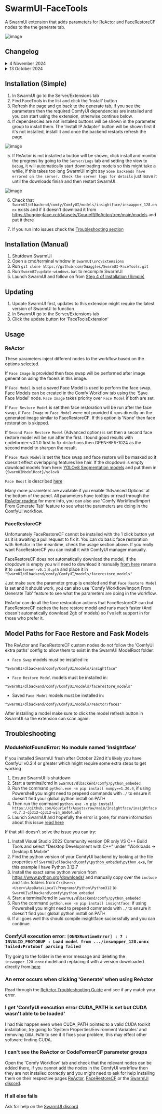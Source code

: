 # SwarmUI-FaceTools

A [SwarmUI](https://github.com/mcmonkeyprojects/SwarmUI/) extension that adds parameters for [ReActor](https://github.com/Gourieff/comfyui-reactor-node) and [FaceRestoreCF](https://github.com/mav-rik/facerestore_cf) nodes to the the generate tab.

![image](https://github.com/user-attachments/assets/61be3d04-88f2-4f21-b84a-f47435dfefd1)

## Changelog
<details>
  <summary>4 November 2024</summary>

* ReActor install button will now not show up if you load the page before the backend has loaded
* Dropdown parameters are not prepopulated so they now show up if you load the page before the backend has loaded
* Expanded the readme to give some possible solutions to common issues people have been running into and flesh out some things
* Parameters that are not relevant to the current ReActor workflow are now automatically removed from the image parameter list to keep the UI cleaner, for example you won't see parameters like 'Input Faces Order' filling up the list unless you changed it from the default, see the comparison below, to disable this behaviour you can disable the 'Remove Params If Default' param

![Untitled](https://github.com/user-attachments/assets/412b96f6-85d1-43e4-88ec-65b156b1c772)

</details>
<details>
  <summary>13 October 2024</summary>

* Much better install process for dependencies with no need to use ComfyUI Manager, if dependencies aren't installed a button to install them will appear in the parameter group, see the new [Installation steps](https://github.com/Quaggles/SwarmUI-FaceTools/?tab=readme-ov-file#installation-simple) for details
* Previously ReActor and FaceRestoreCF were 2 extension classes, they've been merged so it's simpler to manage in the extension tab
* Model dropdowns now read from ComfyUI model folder, no need to install models into both the SwarmUI model folder and the ComfyUI model folder anymore. ***Warning:*** Deleted models do not get removed from the list when refreshing, you'll need to restart SwarmUI for them to disappear
</details>

## Installation (Simple)

1. In SwarmUI go to the Server/Extensions tab
2. Find FaceTools in the list and click the 'Install' button
3. Refresh the page and go back to the generate tab, if you see the parameters then the required ComfyUI dependencies are installed and you can start using the extension, otherwise continue below.
4. If dependencies are not installed buttons will be shown in the parameter group to install them. The 'Install IP Adapter' button will be shown first if it's not installed, install it and once the backend restarts refresh the page.

![image](https://github.com/user-attachments/assets/fe396a47-6f62-453c-976e-fe99e2d3e15d)

5. If ReActor is not installed a button will be shown, click install and monitor the progress by going to the `Server/Logs` tab and setting the view to `Debug`, it will automatically start downloading models so this might take a while, if this takes too long SwarmUI might say `Some backends have errored on the server. Check the server logs for details` just leave it until the downloads finish and then restart SwarmUI.

![image](https://github.com/user-attachments/assets/048df53e-57bf-4758-8f09-ec22b53e1263)

6. Check that `SwarmUI/dlbackend/comfy/ComfyUI/models/insightface/inswapper_128.onnx` exists and if it doesn't download it from https://huggingface.co/datasets/Gourieff/ReActor/tree/main/models and put it there

7. If you run into issues check the [Troubleshooting section](#troubleshooting)

## Installation (Manual)

1. Shutdown SwarmUI
2. Open a cmd/terminal window in `SwarmUI\src\Extensions`
3. Run `git clone https://github.com/Quaggles/SwarmUI-FaceTools.git`
4. Run `SwarmUI\update-windows.bat` to recompile SwarmUI
5. Launch SwarmUI and follow on from [Step 4 of Installation (Simple)](#installation-simple)

## Updating
1. Update SwarmUI first, updates to this extension might require the latest version of SwarmUI to function
2. In SwarmUI go to the Server/Extensions tab
3. Click the update button for 'FaceToolsExtension'

## Usage

### ReActor

These parameters inject different nodes to the workflow based on the options selected.

If `Face Image` is provided then face swap will be performed after image generation using the face/s in this image.

If `Face Model` is set a saved Face Model is used to perform the face swap. Face Models can be created in the Comfy Workflow tab using the 'Save Face Model' node. `Face Image` takes priority over `Face Model` if both are set.

If `Face Restore Model` is set then face restoration will be run after the face swap, if `Face Image` or `Face Model` were not provided it runs directly on the generated image similar to FaceRestoreCF. If this option is 'None' then face restoration is skipped.

If `Second Face Restore Model` (Advanced option) is set then a second face restore model will be run after the first. I found good results with codeformer-v0.1.0 first to fix distortions then GPEN-BFR-1024 as the second model to sharpen the result.

If `Face Mask Model` is set the face swap and face restore will be masked so it doesn't effect overlapping features like hair. If the dropdown is empty download models from here: [YOLOv8 Segmentation models](https://github.com/hben35096/assets/releases/) and put them in `{SwarmUIModelRoot}/yolov8`

`Face Boost` is described [here](https://github.com/Gourieff/comfyui-reactor-node?tab=readme-ov-file#051-alpha1)

Many more parameters are available if you enable 'Advanced Options' at the bottom of the panel. All parameters have tooltips or read through the [ReActor readme](https://github.com/Gourieff/comfyui-reactor-node) for more info, you can also use 'Comfy Workflow/Import From Generate Tab' feature to see what the parameters are doing in the ComfyUI workflow.

### FaceRestoreCF
Unfortunately FaceRestoreCF cannot be installed with the 1 click button yet as it is awaiting a pull request to fix it. You can do basic face restoration with ReActor in the meantime, check the usage section above. If you really want FaceRestoreCF you can install it with ComfyUI manager manually.

FaceRestoreCF does not automatically download the model, if the dropdown is empty you will need to download it manually [from here](https://github.com/sczhou/CodeFormer/releases/download/v0.1.0/codeformer.pth) rename it to `codeformer-v0.1.0.pth` and place it in `"SwarmUI/dlbackend/comfy/ComfyUI/models/facerestore_models"`

Just make sure the parameter group is enabled and that `Face Restore Model` is set and it should work, you can also use 'Comfy Workflow/Import From Generate Tab' feature to see what the parameters are doing in the workflow.

ReActor can do all the face restoration actions that FaceRestoreCF can but FaceRestoreCF caches the face restore model and runs much faster (And doesn't automatically download 2gb of models) so I've left support in for those who prefer it.

## Model Paths for Face Restore and Fask Models

The ReActor and FaceRestoreCF custom nodes do not follow the 'ComfyUI extra paths' config to allow them to exist in the SwarmUI ModelRoot folder.

* `Face Swap` models must be installed in:

`"SwarmUI/dlbackend/comfy/ComfyUI/models/insightface"`

* `Face Restore Model` models must be installed in:

`"SwarmUI/dlbackend/comfy/ComfyUI/models/facerestore_models"`

* Saved `Face Model` models must be installed in:

`"SwarmUI/dlbackend/comfy/ComfyUI/models/reactor/faces"`

After installing a model make sure to click the model refresh button in SwarmUI so the extension can scan again.

## Troubleshooting

### ModuleNotFoundError: No module named 'insightface'

If you installed SwarmUI fresh after October 22nd it's likely you have ComfyUI v0.2.4 or greater which might require some extra steps to get working

1. Ensure SwarmUI is shutdown
2. Start a terminal/cmd in `SwarmUI/dlbackend/comfy/python_embeded`
3. Run the command `python.exe -m pip install numpy==1.26.4`, if using Powershell you might need to prepend commands with `./` to ensure it doesn't find your global python install on PATH
4. Then run the command `python.exe -m pip install https://github.com/Gourieff/Assets/raw/main/Insightface/insightface-0.7.3-cp312-cp312-win_amd64.whl`
5. Launch SwarmUI and hopefully the error is gone, for more information about this issue [read here](https://github.com/Gourieff/comfyui-reactor-node/issues/471)

If that still doesn't solve the issue you can try:

1. Install Visual Studio 2022 Community version OR only VS C++ Build Tools and select "Desktop Development with C++" under "Workloads -> Desktop & Mobile"
2. Find the python version of your ComfyUI backend by looking at the file properties of `SwarmUI\dlbackend\comfy\python_embeded\python.exe`, for this example I have Python 3.12.7
3. Install the exact same python version from https://www.python.org/downloads/ and manually copy over the `include` and `libs` folders from `C:\Users\<User>\AppData\Local\Programs\Python\Python312` to  `SwarmUI\dlbackend\comfy\python_embeded`
4. Start a terminal/cmd in `SwarmUI/dlbackend/comfy/python_embeded`
5. Run the command `python.exe -m pip install insightface`, if using Powershell you might need to prepend commands with `./` to ensure it doesn't find your global python install on PATH
6. If all goes well this should compile insightface successfully and you can continue

### ComfyUI execution error: `[ONNXRuntimeError] : 7 : INVALID_PROTOBUF : Load model from .../inswapper_128.onnx failed:Protobuf parsing failed`

Try going to the folder in the error message and deleting the `inswapper_128.onnx` model and replacing it with a version downloaded directly from [here](https://huggingface.co/datasets/Gourieff/ReActor/tree/main/models)

### An error occurs when clicking 'Generate' when using ReActor

Read through the [ReActor Troubleshooting Guide](https://github.com/Gourieff/comfyui-reactor-node#troubleshooting) and see if any match your error.

### I get 'ComfyUI execution error CUDA_PATH is set but CUDA wasn't able to be loaded'

I had this happen even when CUDA_PATH pointed to a valid CUDA toolkit installation, try going to 'System Properties/Environment Variables' and removing `CUDA_PATH` to see if it fixes your problem, this may effect other software finding CUDA.

### I can't see the ReActor or CodeFormerCF parameter groups

Open the 'Comfy Workflow' tab and check that the relevant nodes can be added there, if you cannot add the nodes in the ComfyUI workflow then they are not installed correctly and you might need to ask for help installing them on their respective pages [ReActor](https://github.com/Gourieff/comfyui-reactor-node), [FaceRestoreCF](https://github.com/mav-rik/facerestore_cf) or the [SwarmUI discord](https://discord.gg/swarmui-1243166023859961988).

### If all else fails
Ask for help on the [SwarmUI discord](https://discord.gg/swarmui-1243166023859961988)
